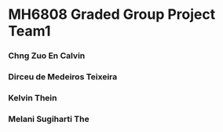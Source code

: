 # MH6808 Graded Group Project Team1
### Chng Zuo En Calvin
### Dirceu de Medeiros Teixeira
### Kelvin Thein
### Melani Sugiharti The
